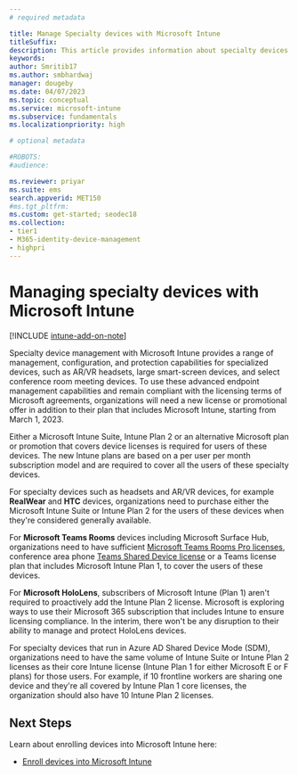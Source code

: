 ```yaml
---
# required metadata

title: Manage Specialty devices with Microsoft Intune
titleSuffix: 
description: This article provides information about specialty devices and how can you manage them with Microsoft Intune
keywords:
author: Smritib17
ms.author: smbhardwaj
manager: dougeby
ms.date: 04/07/2023
ms.topic: conceptual
ms.service: microsoft-intune
ms.subservice: fundamentals
ms.localizationpriority: high

# optional metadata

#ROBOTS:
#audience:

ms.reviewer: priyar
ms.suite: ems
search.appverid: MET150
#ms.tgt_pltfrm:
ms.custom: get-started; seodec18
ms.collection:
- tier1
- M365-identity-device-management
- highpri
---
```


# Managing specialty devices with Microsoft Intune

[!INCLUDE [intune-add-on-note](../includes/intune-add-on-note.md)]

Specialty device management with Microsoft Intune provides a range of management, configuration, and protection capabilities for specialized devices, such as AR/VR headsets, large smart-screen devices, and select conference room meeting devices. To use these advanced endpoint management capabilities and remain compliant with the licensing terms of Microsoft agreements, organizations will need a new license or promotional offer in addition to their plan that includes Microsoft Intune, starting from March 1, 2023.

Either a Microsoft Intune Suite, Intune Plan 2 or an alternative Microsoft plan or promotion that covers device licenses is required for users of these devices. The new Intune plans are based on a per user per month subscription model and are required to cover all the users of these specialty devices.

For specialty devices such as headsets and AR/VR devices, for example **RealWear** and **HTC** devices, organizations need to purchase either the Microsoft Intune Suite or Intune Plan 2 for the users of these devices when they're considered generally available.

For **Microsoft Teams Rooms** devices including Microsoft Surface Hub, organizations need to have sufficient [Microsoft Teams Rooms Pro licenses](/microsoftteams/rooms/rooms-licensing), conference area phone [Teams Shared Device license](/microsoftteams/set-up-common-area-phones) or a Teams license plan that includes Microsoft Intune Plan 1, to cover the users of these devices.  

For **Microsoft HoloLens**, subscribers of Microsoft Intune (Plan 1) aren't required to proactively add the Intune Plan 2 license. Microsoft is exploring ways to use their Microsoft 365 subscription that includes Intune to ensure licensing compliance. In the interim, there won't be any disruption to their ability to manage and protect HoloLens devices.

For specialty devices that run in Azure AD Shared Device Mode (SDM), organizations need to have the same volume of Intune Suite or Intune Plan 2 licenses as their core Intune license (Intune Plan 1 for either Microsoft E or F plans) for those users. For example, if 10 frontline workers are sharing one device and they're all covered by Intune Plan 1 core licenses, the organization should also have 10 Intune Plan 2 licenses.

## Next Steps

Learn about enrolling devices into Microsoft Intune here:

- [Enroll devices into Microsoft Intune](/mem/intune/fundamentals/deployment-guide-enrollment)
